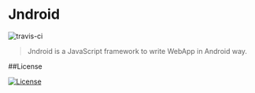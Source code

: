 # Jndroid

![travis-ci](https://api.travis-ci.org/GTBrowser/Jndroid.js.svg?branch=master)

> Jndroid is a JavaScript framework to write WebApp in Android way.

##License    

[![License](https://img.shields.io/github/license/GTBrowser/Jndroid.js.svg)](https://github.com/GTBrowser/Jndroid.js)



